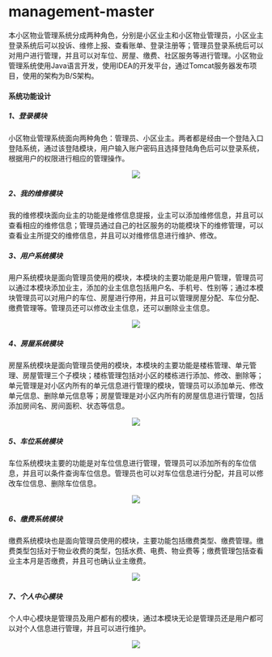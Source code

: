 # management-master
本小区物业管理系统分成两种角色，分别是小区业主和小区物业管理员，小区业主登录系统后可以投诉、维修上报、查看账单、登录注册等；管理员登录系统后可以对用户进行管理，并且可以对车位、房屋、缴费、社区服务等进行管理。小区物业管理系统使用Java语言开发，使用IDEA的开发平台，通过Tomcat服务器发布项目，使用的架构为B/S架构。

#### 系统功能设计

##### 1、登录模块
小区物业管理系统面向两种角色：管理员、小区业主。两者都是经由一个登陆入口登陆系统，通过该登陆模块，用户输入账户密码且选择登陆角色后可以登录系统，根据用户的权限进行相应的管理操作。

<div align=center><img src="http://tiebapic.baidu.com/forum/w%3D580/sign=3fa880119cd4b31cf03c94b3b7d7276f/b0b91bdfa9ec8a131662ccb2e003918fa1ecc0fa.jpg"/></div>

##### 2、我的维修模块
我的维修模块面向业主的功能是维修信息提报，业主可以添加维修信息，并且可以查看相应的维修信息；管理员通过自己的社区服务的功能模块下的维修管理，可以查看业主所提交的维修信息，并且可以对维修信息进行维护、修改。

##### 3、用户系统模块
用户系统模块是面向管理员使用的模块，本模块的主要功能是用户管理，管理员可以通过本模块添加业主，添加的业主信息包括用户名、手机号、性别等；通过本模块管理员可以对用户的车位、房屋进行停用，并且可以管理房屋分配、车位分配、缴费管理等。管理员还可以修改业主信息，还可以删除业主信息。

<div align=center><img src="http://tiebapic.baidu.com/forum/w%3D580/sign=64463fedb7ec08fa260013af69ef3d4d/599c6163f6246b609f762926fcf81a4c500fa2fa.jpg"/></div>

##### 4、房屋系统模块
房屋系统模块是面向管理员使用的模块，本模块的主要功能是楼栋管理、单元管理、房屋管理三个子模块；楼栋管理包括对小区的楼栋进行添加、修改、删除等；单元管理是对小区内所有的单元信息进行管理的模块，管理员可以添加单元、修改单元信息、删除单元信息等；房屋管理是对小区内所有的房屋信息进行管理，包括添加房间名、房间面积、状态等信息。

<div align=center><img src="http://tiebapic.baidu.com/forum/w%3D580/sign=453f74d65ded2e73fce98624b700a16d/854cf8d3572c11dfdaa92471742762d0f603c2fa.jpg"/></div>

##### 5、车位系统模块
车位系统模块主要的功能是对车位信息进行管理，管理员可以添加所有的车位信息，并且可以条件查询车位信息。管理员也可以对车位信息进行分配，并且可以修改车位信息、删除车位信息。

<div align=center><img src="http://tiebapic.baidu.com/forum/w%3D580/sign=aef1e48f39738bd4c421b239918a876c/15465d2c11dfa9ecfe56cd4575d0f703908fc1fa.jpg"/></div>

##### 6、缴费系统模块
缴费系统模块也是面向管理员使用的模块，主要功能包括缴费类型、缴费管理。缴费类型包括对于物业收费的类型，包括水费、电费、物业费等；缴费管理包括查看业主本月是否缴费，并且可也确认业主缴费。

<div align=center><img src="http://tiebapic.baidu.com/forum/w%3D580/sign=f45d9818cdb44aed594ebeec831d876a/ed4468d9f2d3572c639a078e9d13632763d0c3fa.jpg"/></div>

##### 7、个人中心模块
个人中心模块是管理员及用户都有的模块，通过本模块无论是管理员还是用户都可以对个人信息进行管理，并且可以进行维护。

<div align=center><img src="http://tiebapic.baidu.com/forum/w%3D580/sign=583625b6a41c8701d6b6b2ee177e9e6e/f64aa3ec8a13632714955961868fa0ec09fac7fa.jpg"/></div>



